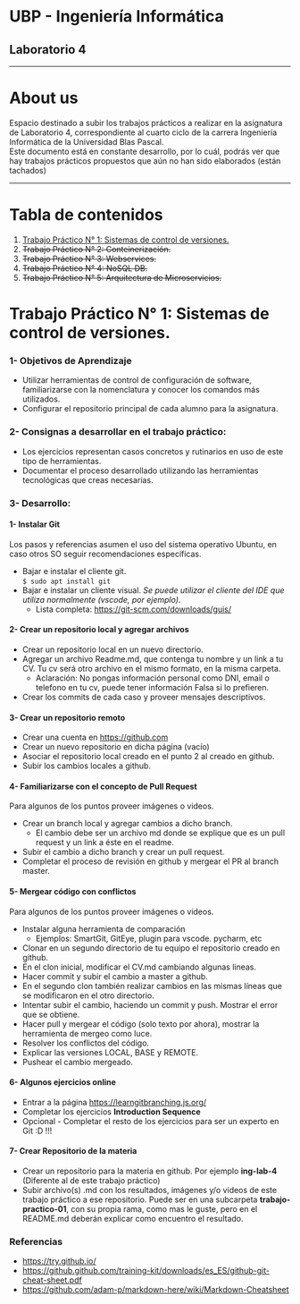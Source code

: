 # UBP - Ingeniería Informática
## Laboratorio 4

---

# About us

Espacio destinado a subir los trabajos prácticos a realizar en la asignatura de Laboratorio 4, correspondiente al cuarto ciclo de la carrera  Ingeniería Informática de la Universidad Blas Pascal.  
Este documento está en constante desarrollo, por lo cuál, podrás ver que hay trabajos prácticos propuestos que aún no han sido elaborados (están tachados) 

---


# Tabla de contenidos

1. [Trabajo Práctico N° 1: Sistemas de control de versiones.](#trabajo-práctico-n-1-sistemas-de-control-de-versiones)
1. ~~Trabajo Práctico N° 2: Conteinerización.~~
1. ~~Trabajo Práctico N° 3: Webservices.~~
1. ~~Trabajo Práctico N° 4: NoSQL DB.~~
1. ~~Trabajo Práctico N° 5: Arquitectura de Microservicios.~~

   
# Trabajo Práctico N° 1: Sistemas de control de versiones.

### 1- Objetivos de Aprendizaje
 - Utilizar herramientas de control de configuración de software, familiarizarse con la nomenclatura y conocer los comandos más utilizados.
 - Configurar el repositorio principal de cada alumno para la asignatura.

### 2- Consignas a desarrollar en el trabajo práctico:
  - Los ejercicios representan casos concretos y rutinarios en uso de este tipo de herramientas.
  - Documentar el proceso desarrollado utilizando las herramientas tecnológicas que creas necesarias.
  
### 3- Desarrollo:

#### 1- Instalar Git
Los pasos y referencias asumen el uso del sistema operativo Ubuntu, en caso otros SO seguir recomendaciones específicas.

  - Bajar e instalar el cliente git.  
  `$ sudo apt install git`
  - Bajar e instalar un cliente visual. 
  _Se puede utilizar el cliente del IDE que utiliza normalmente (vscode, por ejemplo)_. 
    - Lista completa: https://git-scm.com/downloads/guis/

#### 2- Crear un repositorio local y agregar archivos
  - Crear un repositorio local en un nuevo directorio.
  - Agregar un archivo Readme.md, que contenga tu nombre y un link a tu CV. Tu cv será otro archivo en el mismo formato, en la misma carpeta.
    - Aclaración: No pongas información personal como DNI, email o telefono en tu cv, puede tener información Falsa si lo prefieren.
  - Crear los commits de cada caso y proveer mensajes descriptivos.

#### 3- Crear un repositorio remoto
  - Crear una cuenta en https://github.com
  - Crear un nuevo repositorio en dicha página (vacío)
  - Asociar el repositorio local creado en el punto 2 al creado en github.
  - Subir los cambios locales a github.

#### 4- Familiarizarse con el concepto de Pull Request
Para algunos de los puntos proveer imágenes o videos.
  
  - Crear un branch local y agregar cambios a dicho branch. 
    - El cambio debe ser un archivo md donde se explique que es un pull request y un link a éste en el readme. 
  - Subir el cambio a dicho branch y crear un pull request.
  - Completar el proceso de revisión en github y mergear el PR al branch master.

#### 5- Mergear código con conflictos  
Para algunos de los puntos proveer imágenes o videos.
  
  - Instalar alguna herramienta de comparación
    - Ejemplos: SmartGit, GitEye, plugin para vscode. pycharm, etc   
  - Clonar en un segundo directorio de tu equipo el repositorio creado en github.
  - En el clon inicial, modificar el CV.md cambiando algunas lineas.
  - Hacer commit y subir el cambio a master a github.
  - En el segundo clon también realizar cambios en las mismas líneas que se modificaron en el otro directorio.
  - Intentar subir el cambio, haciendo un commit y push. Mostrar el error que se obtiene.
  - Hacer pull y mergear el código (solo texto por ahora), mostrar la herramienta de mergeo como luce.
  - Resolver los conflictos del código.
  - Explicar las versiones LOCAL, BASE y REMOTE.
  - Pushear el cambio mergeado.

#### 6- Algunos ejercicios online
  - Entrar a la página https://learngitbranching.js.org/
  - Completar los ejercicios **Introduction Sequence**
  - Opcional - Completar el resto de los ejercicios para ser un experto en Git :D !!!

#### 7- Crear Repositorio de la materia
  - Crear un repositorio para la materia en github. Por ejemplo **ing-lab-4** (Diferente al de este trabajo práctico)
  - Subir archivo(s) .md con los resultados, imágenes y/o videos de este trabajo práctico a ese repositorio. Puede ser en una subcarpeta **trabajo-practico-01**, con su propia rama, como mas le guste, pero en el README.md deberán explicar como encuentro el resultado.
  


### Referencias

- https://try.github.io/
- https://github.github.com/training-kit/downloads/es_ES/github-git-cheat-sheet.pdf
- https://github.com/adam-p/markdown-here/wiki/Markdown-Cheatsheet

 

